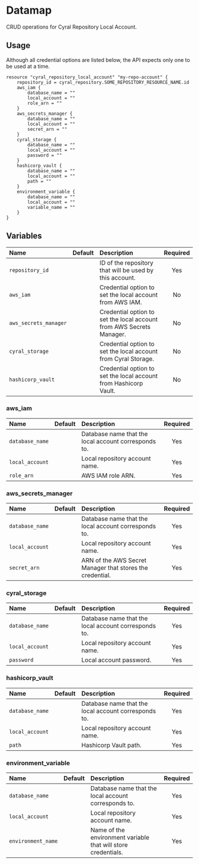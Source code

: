 # Datamap

CRUD operations for Cyral Repository Local Account.

## Usage

Although all credential options are listed below, the API expects only one to be used at a time.

```hcl
resource "cyral_repository_local_account" "my-repo-account" {
    repository_id = cyral_repository.SOME_REPOSITORY_RESOURCE_NAME.id
    aws_iam {
        database_name = ""
        local_account = ""
        role_arn = ""
    }
    aws_secrets_manager {
        database_name = ""
        local_account = ""
        secret_arn = ""
    }
    cyral_storage {
        database_name = ""
        local_account = ""
        password = ""
    }
    hashicorp_vault {
        database_name = ""
        local_account = ""
        path = ""
    }
    environment_variable {
        database_name = ""
        local_account = ""
        variable_name = ""
    }
}
```

## Variables

|  Name                |  Default  |  Description                                                         | Required |
|:---------------------|:---------:|:---------------------------------------------------------------------|:--------:|
| `repository_id`      |           | ID of the repository that will be used by this account.              | Yes      |
| `aws_iam`            |           | Credential option to set the local account from AWS IAM.             | No       |
| `aws_secrets_manager`|           | Credential option to set the local account from AWS Secrets Manager. | No       |
| `cyral_storage`      |           | Credential option to set the local account from Cyral Storage.       | No       |
| `hashicorp_vault`    |           | Credential option to set the local account from Hashicorp Vault.     | No       |

### aws_iam

|  Name           |  Default  |  Description                                         | Required |
|:----------------|:---------:|:-----------------------------------------------------|:--------:|
| `database_name` |           | Database name that the local account corresponds to. | Yes      |
| `local_account` |           | Local repository account name.                       | Yes      |
| `role_arn`      |           | AWS IAM role ARN.                                    | Yes      |

### aws_secrets_manager

|  Name           |  Default  |  Description                                              | Required |
|:----------------|:---------:|:----------------------------------------------------------|:--------:|
| `database_name` |           | Database name that the local account corresponds to.      | Yes      |
| `local_account` |           | Local repository account name.                            | Yes      |
| `secret_arn`    |           | ARN of the AWS Secret Manager that stores the credential. | Yes      |

### cyral_storage

|  Name           |  Default  |  Description                                         | Required |
|:----------------|:---------:|:-----------------------------------------------------|:--------:|
| `database_name` |           | Database name that the local account corresponds to. | Yes      |
| `local_account` |           | Local repository account name.                       | Yes      |
| `password`      |           | Local account password.                              | Yes      |

### hashicorp_vault

|  Name           |  Default  |  Description                                         | Required |
|:----------------|:---------:|:-----------------------------------------------------|:--------:|
| `database_name` |           | Database name that the local account corresponds to. | Yes      |
| `local_account` |           | Local repository account name.                       | Yes      |
| `path`          |           | Hashicorp Vault path.                                | Yes      |

### environment_variable

|  Name              |  Default  |  Description                                                   | Required |
|:-------------------|:---------:|:---------------------------------------------------------------|:--------:|
| `database_name`    |           | Database name that the local account corresponds to.           | Yes      |
| `local_account`    |           | Local repository account name.                                 | Yes      |
| `environment_name` |           | Name of the environment variable that will store credentials.  | Yes      |
